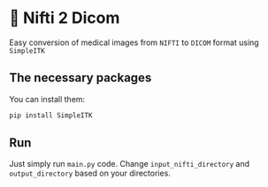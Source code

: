 # 🚀 Nifti 2 Dicom
Easy conversion of medical images from `NIFTI` to `DICOM` format using `SimpleITK`

## The necessary packages
You can install them:

```bash
pip install SimpleITK
```
## Run
Just simply run `main.py` code. Change `input_nifti_directory` and `output_directory` based on your directories.
